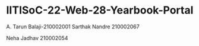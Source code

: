 # IITISoC-22-Web-28-Yearbook-Portal
A. Tarun Balaji-210002001
Sarthak Nandre 210002067

Neha Jadhav 210002054
